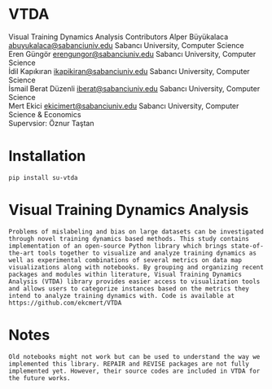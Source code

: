 # VTDA
Visual Training Dynamics Analysis
Contributors
Alper Büyükalaca 					  abuyukalaca@sabanciuniv.edu Sabancı University, Computer Science\
Eren Güngör						      erengungor@sabanciuniv.edu  Sabancı University, Computer Science\
İdil Kapıkıran						  ikapikiran@sabanciuniv.edu Sabancı University, Computer Science\
İsmail Berat Düzenli			  iberat@sabanciuniv.edu Sabancı University, Computer Science\
Mert Ekici 							    ekicimert@sabanciuniv.edu Sabancı University, Computer Science & Economics\
Supervsior:                 Öznur Taştan


# Installation
`pip install su-vtda`

# Visual Training Dynamics Analysis
`Problems of mislabeling and bias on large datasets can be investigated through novel training dynamics based methods. This study contains implementation of an open-source Python library which brings state-of-the-art tools together to visualize and analyze training dynamics as well as experimental combinations of several metrics on data map visualizations along with notebooks. By grouping and organizing recent packages and modules within literature, Visual Training Dynamics Analysis (VTDA) library provides easier access to visualization tools and allows users to categorize instances based on the metrics they intend to analyze training dynamics with. Code is available at https://github.com/ekcmert/VTDA`

# Notes
`Old notebooks might not work but can be used to understand the way we implemented this library. REPAIR and REVISE packages are not fully implemented yet. However, their source codes are included in VTDA for the future works.`
